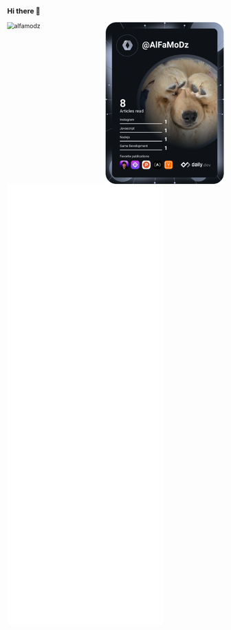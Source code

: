 ### Hi there 👋

<img src="https://komarev.com/ghpvc/?username=alfamodz&label=Profile%20views&color=0e75b6&style=flat" alt="alfamodz" />

  <a href="https://app.daily.dev/AlFaMoDz" target="_blank" >
    <img
      src="/devcard.svg"
      width="275"
      alt="AlFaMoDz's Dev Card"
		align="right"
    />
  </a>
</div>


![Metrics](/github-metrics.svg)

